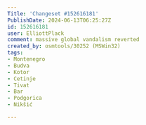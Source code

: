 ```yaml
---
Title: 'Changeset #152616181'
PublishDate: 2024-06-13T06:25:27Z
id: 152616181
user: ElliottPlack
comment: massive global vandalism reverted
created_by: osmtools/30252 (MSWin32)
tags:
- Montenegro
- Budva
- Kotor
- Cetinje
- Tivat
- Bar
- Podgorica
- Nikšić

---
```

